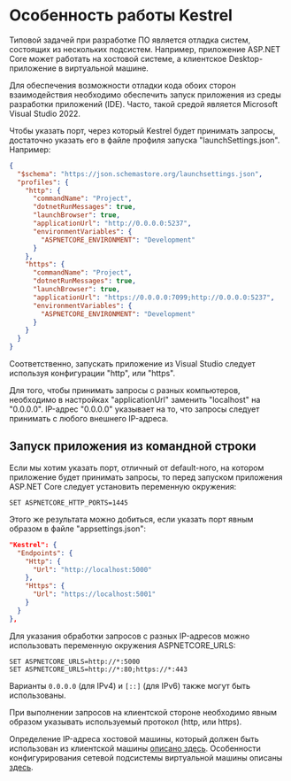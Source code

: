 # Особенность работы Kestrel

Типовой задачей при разработке ПО является отладка систем, состоящих из нескольких подсистем. Например, приложение ASP.NET Core может работать на хостовой системе, а клиентское Desktop-приложение в виртуальной машине.

Для обеспечения возможности отладки кода обоих сторон взаимодействия необходимо обеспечить запуск приложения из среды разработки приложений (IDE). Часто, такой средой является Microsoft Visual Studio 2022.

Чтобы указать порт, через который Kestrel будет принимать запросы, достаточно указать его в файле профиля запуска "launchSettings.json". Например:

```json
{
  "$schema": "https://json.schemastore.org/launchsettings.json",
  "profiles": {
    "http": {
      "commandName": "Project",
      "dotnetRunMessages": true,
      "launchBrowser": true,
      "applicationUrl": "http://0.0.0.0:5237",
      "environmentVariables": {
        "ASPNETCORE_ENVIRONMENT": "Development"
      }
    },
    "https": {
      "commandName": "Project",
      "dotnetRunMessages": true,
      "launchBrowser": true,
      "applicationUrl": "https://0.0.0.0:7099;http://0.0.0.0:5237",
      "environmentVariables": {
        "ASPNETCORE_ENVIRONMENT": "Development"
      }
    }
  }
}
```

Соответственно, запускать приложение из Visual Studio следует используя конфигурации "http", или "https".

Для того, чтобы принимать запросы с разных компьютеров, необходимо в настройках "applicationUrl" заменить "localhost" на "0.0.0.0". IP-адрес "0.0.0.0" указывает на то, что запросы следует принимать с любого внешнего IP-адреса.

## Запуск приложения из командной строки

Если мы хотим указать порт, отличный от default-ного, на котором приложение будет принимать запросы, то перед запуском приложения ASP.NET Core следует установить переменную окружения:

```shell
SET ASPNETCORE_HTTP_PORTS=1445
```

Этого же результата можно добиться, если указать порт явным образом в файле "appsettings.json":

```json
"Kestrel": {
  "Endpoints": {
    "Http": {
      "Url": "http://localhost:5000"
    },
    "Https": {
      "Url": "https://localhost:5001"
    }
  }
},
```

Для указания обработки запросов с разных IP-адресов можно использовать переменную окружения ASPNETCORE_URLS:

```shell
SET ASPNETCORE_URLS=http://*:5000
SET ASPNETCORE_URLS=http://*:80;https://*:443
```

Варианты `0.0.0.0` (для IPv4) и `[::]` (для IPv6) также могут быть использованы.

При выполнении запросов на клиентской стороне необходимо явным образом указывать используемый протокол (http, или https).

Определение IP-адреса хостовой машины, который должен быть использован из клиентской машины [описано здесь](https://github.com/Kerminator1973/WebDevelopment/blob/master/iis.md#accesstohost). Особенности конфигурирования сетевой подсистемы виртуальной машины описаны [здесь](https://github.com/Kerminator1973/WebDevelopment/blob/master/homesite.md#usingvmware).
